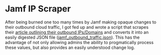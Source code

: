 # Jamf IP Scraper

After being burned one too many times by Jamf making opaque changes to their outbound cloud traffic, I got fed up and wrote a script that scrapes their [article outlining their outbound IPs/Domains](https://learn.jamf.com/bundle/technical-articles/page/Permitting_InboundOutbound_Traffic_with_Jamf_Cloud.html) and 
converts it into an easily digested JSON file ([jamf_outbound_traffic.json](https://raw.githubusercontent.com/UWEC-SMC/jamf_ip_scraper/main/jamf_outbound_traffic.json)). This has the advantage of not only allowing admins the ability to progmatically process these values, but also provides an easily understood change log. 
